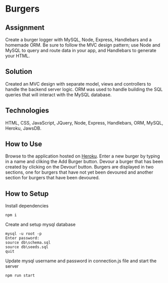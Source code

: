 # Burgers

## Assignment

Create a burger logger with MySQL, Node, Express, Handlebars and a homemade ORM. Be sure to follow the MVC design pattern; use Node and MySQL to query and route data in your app, and Handlebars to generate your HTML.

## Solution

Created an MVC design with separate model, views and controllers to handle the backend server logic.  ORM was used to handle building the SQL queries that will interact with the MySQL database.

## Technologies
HTML, CSS, JavaScript, JQuery, Node, Express, Handlebars, ORM, MySQL, Heroku, JawsDB.

## How to Use
Browse to the application hosted on [Heroku](https://burgers-sams.herokuapp.com/).  Enter a new burger by typing in a name and cliking the Add Burger button.  Devour a burger that has been created by clicking on the Devour! button.  Burgers are displayed in two sections, one for burgers that have not yet been devoured and another section for burgers that have been devoured.

## How to Setup
Install dependencies
```
npm i
```
Create and setup mysql database
```
mysql -u root -p
Enter password:
source db\schema.sql
source db\seeds.sql
quit
```
Update mysql username and password in connection.js file and start the server
```
npm run start
```


